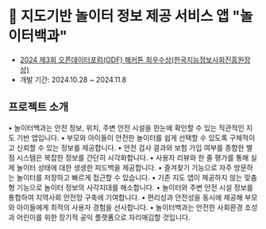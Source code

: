 # 🛝 지도기반 놀이터 정보 제공 서비스 앱 "놀이터백과"
- [2024 제3회 오픈데이터포럼(ODF) 해커톤 최우수상(한국지능정보사회진흥원장상)](https://www.odf.or.kr/hackathon/?q=YToxOntzOjEyOiJrZXl3b3JkX3R5cGUiO3M6MzoiYWxsIjt9&bmode=view&idx=126358409&t=board)
- 개발 기간: 2024.10.28 ~ 2024.11.8

## 프로젝트 소개
• 놀이터백과는 안전 정보, 위치, 주변 안전 시설을 한눈에 확인할 수 있는 직관적인 지도 기반 앱입니다.
• 부모와 아이들이 안전한 놀이터를 쉽게 선택할 수 있도록 구체적이고 신뢰할 수 있는 정보를 제공합니다.
• 안전 검사 결과와 보험 가입 여부를 종합한 별점 시스템은 복잡한 정보를 간단히 시각화합니다.
• 사용자 리뷰와 한 줄 평가를 통해 실제 놀이터 상태에 대한 생생한 피드백을 제공합니다.
• 즐겨찾기 기능으로 자주 방문하는 놀이터를 저장하고 빠르게 접근할 수 있습니다.
• 기존 지도 앱이 제공하지 않는 맞춤형 기능으로 놀이터 정보의 사각지대를 해소합니다.
• 놀이터와 주변 안전 시설 정보를 통합하여 지역사회 안전망 구축에 기여합니다.
• 편리성과 안전성을 동시에 제공해 부모와 아이들에게 최적의 사용자 경험을 선사합니다.
• 놀이터백과는 안전한 사회환경 조성과 어린이를 위한 장기적 공익 플랫폼으로 자리매김할 것입니다.

